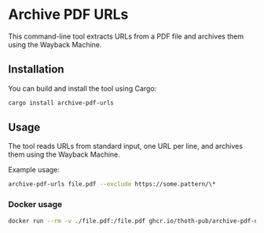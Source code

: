 # Archive PDF URLs

This command-line tool extracts URLs from a PDF file and archives them using the Wayback Machine.

## Installation

You can build and install the tool using Cargo:

```bash
cargo install archive-pdf-urls
```

## Usage

The tool reads URLs from standard input, one URL per line, and archives them using the Wayback Machine.

Example usage:
```bash
archive-pdf-urls file.pdf --exclude https://some.pattern/\*
```

### Docker usage

```bash
docker run --rm -v ./file.pdf:/file.pdf ghcr.io/thoth-pub/archive-pdf-urls file.pdf
```
